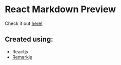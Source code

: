 # React Markdown Preview

Check it out [here!](https://ianbrdeguzman.github.io/react-markdown-preview/)

## Created using:

-   Reactjs
-   [Remarkjs](https://github.com/remarkjs/react-markdown)
